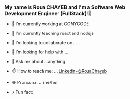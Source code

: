 ### My name is Roua CHAYEB and I'm a Software Web Development Engineer (FullStack)!👋

- 🔭 I’m currently working at GOMYCODE
- 🌱 I’m currently teaching react and nodejs
- 👯 I’m looking to collaborate on ...
- 🤔 I’m looking for help with ...
- 💬 Ask me about ...anything
- 📫 How to reach me: ... [Linkedin-@RouaChayeb](https://www.linkedin.com/in/roua-chayeb-9301111a2/)

- 😄 Pronouns: ...she/her
- ⚡ Fun fact: 
